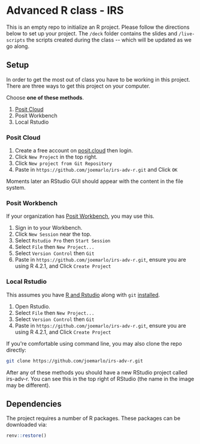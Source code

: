 # Advanced R class - IRS

This is an empty repo to initialize an R project. Please follow the directions below to set up your project. The `/deck` folder contains the slides and `/live-scripts` the scripts created during the class -- which will be updated as we go along.

## Setup
In order to get the most out of class you have to be working in this project. There are three ways to get this project on your computer.

Choose __one of these methods__.

1. [Posit Cloud](posit.cloud)
2. Posit Workbench
3. Local Rstudio

### Posit Cloud

1. Create a free account on [posit.cloud](posit.cloud) then login.
2. Click `New Project` in the top right.
3. Click `New project from Git Repository`
4. Paste in `https://github.com/joemarlo/irs-adv-r.git` and Click `OK`

Moments later an RStudio GUI should appear with the content in the file system.

### Posit Workbench

If your organization has [Posit Workbench](https://posit.co/products/enterprise/workbench/), you may use this.

1. Sign in to your Workbench.
2. Click `New Session` near the top.
3. Select `Rstudio Pro` then `Start Session`
4. Select `File` then `New Project...`
5. Select `Version Control` then `Git`
6. Paste in `https://github.com/joemarlo/irs-adv-r.git`, ensure you are using R 4.2.1, and Click `Create Project`

### Local Rstudio

This assumes you have [R and Rstudio](https://posit.co/download/rstudio-desktop/) along with  `git` [installed](https://git-scm.com/book/en/v2/Getting-Started-Installing-Git).

1. Open Rstudio.
2. Select `File` then `New Project...`
3. Select `Version Control` then `Git`
4. Paste in `https://github.com/joemarlo/irs-adv-r.git`, ensure you are using R 4.2.1, and Click `Create Project`

If you're comfortable using command line, you may also clone the repo directly:

```sh
git clone https://github.com/joemarlo/irs-adv-r.git
```

After any of these methods you should have a new RStudio project called irs-adv-r. You can see this in the top right of RStudio (the name in the image may be different).

## Dependencies

The project requires a number of R packages. These packages can be downloaded via:

```r
renv::restore()
```
